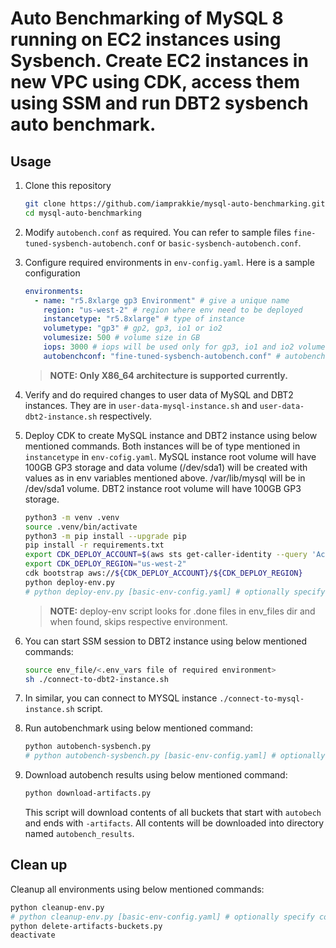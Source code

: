 
# Auto Benchmarking of MySQL 8 running on EC2 instances using Sysbench. Create EC2 instances in new VPC using CDK, access them using SSM and run DBT2 sysbench auto benchmark.

## Usage

1. Clone this repository
    ```bash
    git clone https://github.com/iamprakkie/mysql-auto-benchmarking.git
    cd mysql-auto-benchmarking
    ```

1. Modify `autobench.conf` as required. You can refer to sample files `fine-tuned-sysbench-autobench.conf` or `basic-sysbench-autobench.conf`.

1. Configure required environments in `env-config.yaml`. Here is a sample configuration
    ```yaml
    environments:
      - name: "r5.8xlarge gp3 Environment" # give a unique name
        region: "us-west-2" # region where env need to be deployed
        instancetype: "r5.8xlarge" # type of instance
        volumetype: "gp3" # gp2, gp3, io1 or io2
        volumesize: 500 # volume size in GB
        iops: 3000 # iops will be used only for gp3, io1 and io2 volume types
        autobenchconf: "fine-tuned-sysbench-autobench.conf" # autobench conf file name        
    ```

    >**NOTE: Only X86_64 architecture is supported currently.**

1. Verify and do required changes to user data of MySQL and DBT2 instances. They are in `user-data-mysql-instance.sh` and `user-data-dbt2-instance.sh` respectively.


1. Deploy CDK to create MySQL instance and DBT2 instance using below mentioned commands. Both instances will be of type mentioned in `instancetype` in `env-cofig.yaml`. MySQL instance root volume will have 100GB GP3 storage and data volume (/dev/sda1) will be created with values as in env variables mentioned above. /var/lib/mysql will be in /dev/sda1 volume. DBT2 instance root volume will have 100GB GP3 storage. 
    ```bash
    python3 -m venv .venv
    source .venv/bin/activate
    python3 -m pip install --upgrade pip
    pip install -r requirements.txt
    export CDK_DEPLOY_ACCOUNT=$(aws sts get-caller-identity --query 'Account' --output text)
    export CDK_DEPLOY_REGION="us-west-2"
    cdk bootstrap aws://${CDK_DEPLOY_ACCOUNT}/${CDK_DEPLOY_REGION}
    python deploy-env.py
    # python deploy-env.py [basic-env-config.yaml] # optionally specify config file name. By default, it picks up env-config.yaml
    ```
    >**NOTE:** deploy-env script looks for .done files in env_files dir and when found, skips respective environment.

1. You can start SSM session to DBT2 instance using below mentioned commands:
    ```bash
    source env_file/<.env_vars file of required environment>
    sh ./connect-to-dbt2-instance.sh
    ```

1. In similar, you can connect to MYSQL instance `./connect-to-mysql-instance.sh` script.

1. Run autobenchmark using below mentioned command:
    ```bash
    python autobench-sysbench.py
    # python autobench-sysbench.py [basic-env-config.yaml] # optionally specify config file name. By default, it picks up env-config.yaml
    ```

1. Download autobench results using below mentioned command:
    ```bash
    python download-artifacts.py
    ```
    This script will download contents of all buckets that start with `autobech` and ends with `-artifacts`. All contents will be downloaded into directory named `autobench_results`.

## Clean up

Cleanup all environments using below mentioned commands:
```bash
python cleanup-env.py
# python cleanup-env.py [basic-env-config.yaml] # optionally specify config file name. By default, it picks up env-config.yaml
python delete-artifacts-buckets.py
deactivate
```
